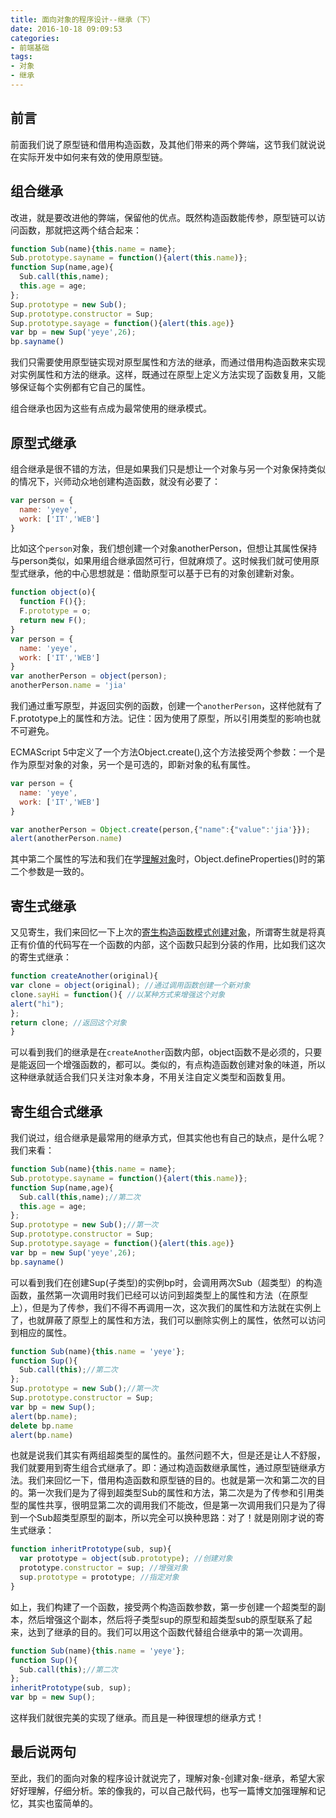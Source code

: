 ```yaml
---
title: 面向对象的程序设计--继承（下）
date: 2016-10-18 09:09:53
categories:
- 前端基础
tags: 
- 对象
- 继承
---
```


## 前言

前面我们说了原型链和借用构造函数，及其他们带来的两个弊端，这节我们就说说在实际开发中如何来有效的使用原型链。

## 组合继承

改进，就是要改进他的弊端，保留他的优点。既然构造函数能传参，原型链可以访问函数，那就把这两个结合起来：

```javascript
function Sub(name){this.name = name};
Sub.prototype.sayname = function(){alert(this.name)};
function Sup(name,age){
  Sub.call(this,name);
  this.age = age;
};
Sup.prototype = new Sub();
Sup.prototype.constructor = Sup;
Sup.prototype.sayage = function(){alert(this.age)}
var bp = new Sup('yeye',26);
bp.sayname()
```

我们只需要使用原型链实现对原型属性和方法的继承，而通过借用构造函数来实现对实例属性和方法的继承。这样，既通过在原型上定义方法实现了函数复用，又能够保证每个实例都有它自己的属性。

组合继承也因为这些有点成为最常使用的继承模式。

## 原型式继承

组合继承是很不错的方法，但是如果我们只是想让一个对象与另一个对象保持类似的情况下，兴师动众地创建构造函数，就没有必要了：

```javascript
var person = {
  name: 'yeye',
  work: ['IT','WEB']
}
```

比如这个`person`对象，我们想创建一个对象anotherPerson，但想让其属性保持与person类似，如果用组合继承固然可行，但就麻烦了。这时候我们就可使用原型式继承，他的中心思想就是：借助原型可以基于已有的对象创建新对象。

```javascript
function object(o){
  function F(){};
  F.prototype = o;
  return new F();
}
var person = {
  name: 'yeye',
  work: ['IT','WEB']
}
var anotherPerson = object(person);
anotherPerson.name = 'jia'
```

我们通过重写原型，并返回实例的函数，创建一个`anotherPerson`，这样他就有了F.prototype上的属性和方法。记住：因为使用了原型，所以引用类型的影响也就不可避免。

ECMAScript 5中定义了一个方法Object.create(),这个方法接受两个参数：一个是作为原型对象的对象，另一个是可选的，即新对象的私有属性。

```javascript
var person = {
  name: 'yeye',
  work: ['IT','WEB']
}

var anotherPerson = Object.create(person,{"name":{"value":'jia'}});
alert(anotherPerson.name)
```

其中第二个属性的写法和我们在学[理解对象][1]时，Object.defineProperties()时的第二个参数是一致的。

## 寄生式继承

又见寄生，我们来回忆一下上次的[寄生构造函数模式创建对象][2]，所谓寄生就是将真正有价值的代码写在一个函数的内部，这个函数只起到分装的作用，比如我们这次的寄生式继承：

```javascript
function createAnother(original){
var clone = object(original); //通过调用函数创建一个新对象
clone.sayHi = function(){ //以某种方式来增强这个对象
alert("hi");
};
return clone; //返回这个对象
}
```

可以看到我们的继承是在`createAnother`函数内部，object函数不是必须的，只要是能返回一个增强函数的，都可以。类似的，有点构造函数创建对象的味道，所以这种继承就适合我们只关注对象本身，不用关注自定义类型和函数复用。

## 寄生组合式继承

我们说过，组合继承是最常用的继承方式，但其实他也有自己的缺点，是什么呢？我们来看：


```javascript
function Sub(name){this.name = name};
Sub.prototype.sayname = function(){alert(this.name)};
function Sup(name,age){
  Sub.call(this,name);//第二次
  this.age = age;
};
Sup.prototype = new Sub();//第一次
Sup.prototype.constructor = Sup;
Sup.prototype.sayage = function(){alert(this.age)}
var bp = new Sup('yeye',26);
bp.sayname()
```

可以看到我们在创建Sup(子类型)的实例bp时，会调用两次Sub（超类型）的构造函数，虽然第一次调用时我们已经可以访问到超类型上的属性和方法（在原型上），但是为了传参，我们不得不再调用一次，这次我们的属性和方法就在实例上了，也就屏蔽了原型上的属性和方法，我们可以删除实例上的属性，依然可以访问到相应的属性。

```javascript
function Sub(name){this.name = 'yeye'};
function Sup(){
  Sub.call(this);//第二次
};
Sup.prototype = new Sub();//第一次
Sup.prototype.constructor = Sup;
var bp = new Sup();
alert(bp.name);
delete bp.name
alert(bp.name)
```

也就是说我们其实有两组超类型的属性的。虽然问题不大，但是还是让人不舒服，我们就要用到寄生组合式继承了。即：通过构造函数继承属性，通过原型链继承方法。我们来回忆一下，借用构造函数和原型链的目的。也就是第一次和第二次的目的。第一次我们是为了得到超类型Sub的属性和方法，第二次是为了传参和引用类型的属性共享，很明显第二次的调用我们不能改，但是第一次调用我们只是为了得到一个Sub超类型原型的副本，所以完全可以换种思路：对了！就是刚刚才说的寄生式继承：

```javascript
function inheritPrototype(sub, sup){
  var prototype = object(sub.prototype); //创建对象
  prototype.constructor = sup; //增强对象
  sup.prototype = prototype; //指定对象
}
```

如上，我们构建了一个函数，接受两个构造函数参数，第一步创建一个超类型的副本，然后增强这个副本，然后将子类型sup的原型和超类型sub的原型联系了起来，达到了继承的目的。我们可以用这个函数代替组合继承中的第一次调用。

```javascript
function Sub(name){this.name = 'yeye'};
function Sup(){
  Sub.call(this);//第二次
};
inheritPrototype(sub, sup);
var bp = new Sup();
```

这样我们就很完美的实现了继承。而且是一种很理想的继承方式！

## 最后说两句

至此，我们的面向对象的程序设计就说完了，理解对象-创建对象-继承，希望大家好好理解，仔细分析。笨的像我的，可以自己敲代码，也写一篇博文加强理解和记忆，其实也蛮简单的。


  [1]: https://jiayechao.github.io/2016/10/08/%E9%9D%A2%E5%90%91%E5%AF%B9%E8%B1%A1%E7%9A%84%E7%A8%8B%E5%BA%8F%E8%AE%BE%E8%AE%A1-%E7%90%86%E8%A7%A3%E5%AF%B9%E8%B1%A1/
  [2]: https://jiayechao.github.io/2016/10/14/%E9%9D%A2%E5%90%91%E5%AF%B9%E8%B1%A1%E7%9A%84%E7%A8%8B%E5%BA%8F%E8%AE%BE%E8%AE%A1-%E5%88%9B%E5%BB%BA%E5%AF%B9%E8%B1%A1%EF%BC%88%E4%B8%8B%EF%BC%89/
